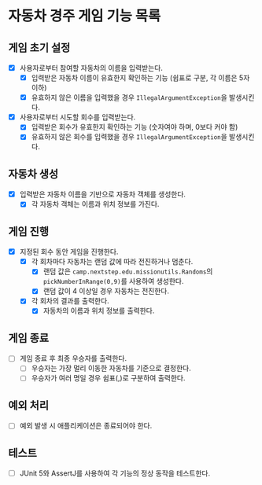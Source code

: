 # 자동차 경주 게임 기능 목록

## 게임 초기 설정
- [x] 사용자로부터 참여할 자동차의 이름을 입력받는다.
    - [x] 입력받은 자동차 이름이 유효한지 확인하는 기능 (쉼표로 구분, 각 이름은 5자 이하)
    - [x] 유효하지 않은 이름을 입력했을 경우 `IllegalArgumentException`을 발생시킨다.
- [x] 사용자로부터 시도할 회수를 입력받는다.
    - [x] 입력받은 회수가 유효한지 확인하는 기능 (숫자여야 하며, 0보다 커야 함)
    - [x] 유효하지 않은 회수를 입력했을 경우 `IllegalArgumentException`을 발생시킨다.

## 자동차 생성
- [x] 입력받은 자동차 이름을 기반으로 자동차 객체를 생성한다.
    - [x] 각 자동차 객체는 이름과 위치 정보를 가진다.

## 게임 진행
- [x] 지정된 회수 동안 게임을 진행한다.
    - [x] 각 회차마다 자동차는 랜덤 값에 따라 전진하거나 멈춘다.
        - [x] 랜덤 값은 `camp.nextstep.edu.missionutils.Randoms`의 `pickNumberInRange(0,9)`를 사용하여 생성한다.
        - [x] 랜덤 값이 4 이상일 경우 자동차는 전진한다.
    - [x] 각 회차의 결과를 출력한다.
        - [x] 자동차의 이름과 위치 정보를 출력한다.

## 게임 종료
- [ ] 게임 종료 후 최종 우승자를 출력한다.
    - [ ] 우승자는 가장 멀리 이동한 자동차를 기준으로 결정한다.
    - [ ] 우승자가 여러 명일 경우 쉼표(,)로 구분하여 출력한다.

## 예외 처리
- [ ] 예외 발생 시 애플리케이션은 종료되어야 한다.

## 테스트
- [ ] JUnit 5와 AssertJ를 사용하여 각 기능의 정상 동작을 테스트한다.
